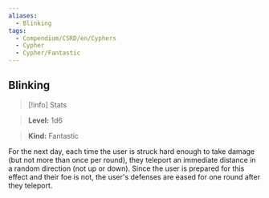 ```yaml
---
aliases:
  - Blinking
tags:
  - Compendium/CSRD/en/Cyphers
  - Cypher
  - Cypher/Fantastic
---
```

  
    
## Blinking    
>[!info] Stats    
> **Level:** 1d6    
> **Kind:** Fantastic  
    
For the next day, each time the user is struck hard enough to take damage (but not more than once per round), they teleport an immediate distance in a random direction (not up or down). Since the user is prepared for this effect and their foe is not, the user's defenses are eased for one round after they teleport.